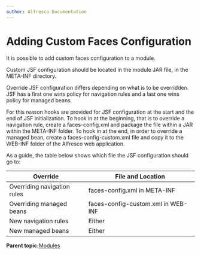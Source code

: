 ```yaml
---
author: Alfresco Documentation
---
```


# Adding Custom Faces Configuration

It is possible to add custom faces configuration to a module.

Custom JSF configuration should be located in the module JAR file, in the META-INF directory.

Override JSF configuration differs depending on what is to be overridden. JSF has a first one wins policy for navigation rules and a last one wins policy for managed beans.

For this reason hooks are provided for JSF configuration at the start and the end of JSF initialization. To hook in at the beginning, that is to override a navigation rule, create a faces-config.xml and package the file within a JAR within the META-INF folder. To hook in at the end, in order to override a managed bean, create a faces-config-custom.xml file and copy it to the WEB-INF folder of the Alfresco web application.

As a guide, the table below shows which file the JSF configuration should go to:

|Override|File and Location|
|--------|-----------------|
|Overriding navigation rules|faces-config.xml in META-INF|
|Overriding managed beans|faces-config-custom.xml in WEB-INF|
|New navigation rules|Either|
|New managed beans|Either|

**Parent topic:**[Modules](../concepts/dev-extensions-modules-intro.md)

